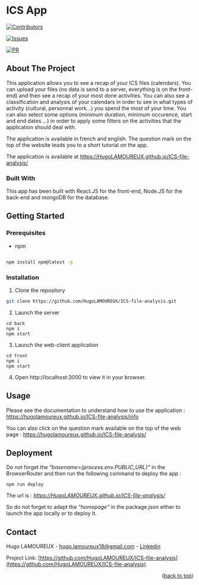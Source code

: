 ﻿# ICS App

[![Contributors][commits-shield]][commits-url]

[![Issues][issues-shield]][issues-url]

[![PR][pr-shield]][pr-url]



##  About The Project

This application allows you to see a recap of your ICS files (calendars). You can upload your files (no data is send to a server, everything is on the front-end) and then see a recap of your most done activities. You can also see a classification and analysis of your calendars in order to see in what types of activity (cultural, personnal work...) you spend the most of your time. You can also select some options (minimum duration, minimum occurence, start and end dates ...) in order to apply some filters on the activities that the application should deal with.

The application is available in french and english. The question mark on the top of the website leads you to a short tutorial on the app.

The application is available at https://HugoLAMOUREUX.github.io/ICS-file-analysis/

###  Built With

This app has been built with React.JS for the front-end, Node.JS for the back-end and mongoDB for the database.

##  Getting Started

###  Prerequisites

* npm

```sh

npm install npm@latest -g

```

###  Installation

1. Clone the repository
```sh
git clone https://github.com/HugoLAMOUREUX/ICS-file-analysis.git
```
2. Launch the server
```
cd back
npm i
npm start
```
3. Launch the web-client application
```
cd front
npm i
npm start
```
4. Open http://localhost:3000 to view it in your browser.

##  Usage

Please see the documentation to understand how to use the application : https://hugolamoureux.github.io/ICS-file-analysis/info

You can also click on the question mark available on the top of the web page : https://hugolamoureux.github.io/ICS-file-analysis/

## Deployment

Do not forget the *"basename={process.env.PUBLIC_URL}"* in the BrowserRouter and then run the following command to deploy the app :
```
npm run deploy
```

The url is : *https://HugoLAMOUREUX.github.io/ICS-file-analysis/*

So do not forget to adapt the *"homepage"* in the package.json either to launch the app locally or to deploy it.

##  Contact

Hugo LAMOUREUX - hugo.lamoureux18@gmail.com - [Linkedin](https://www.linkedin.com/in/hugo-lamoureux-4130211a4/)

Project Link: [https://github.com/HugoLAMOUREUX/ICS-file-analysis](https://github.com/HugoLAMOUREUX/ICS-file-analysis)

<p align="right">(<a href="#readme-top">back to top</a>)</p>

<!-- MARKDOWN LINKS & IMAGES -->

<!-- https://www.markdownguide.org/basic-syntax/#reference-style-links -->

[commits-shield]:
https://img.shields.io/github/last-commit/HugoLAMOUREUX/ICS-file-analysis?style=for-the-badge

[commits-url]: https://github.com/HugoLAMOUREUX/ICS-file-analysis/commits/main

[issues-shield]: https://img.shields.io/github/issues/HugoLAMOUREUX/ICS-file-analysis?style=for-the-badge

[issues-url]: https://github.com/HugoLAMOUREUX/ICS-file-analysis/issues

[pr-shield]: https://img.shields.io/github/issues-pr/HugoLAMOUREUX/ICS-file-analysis?style=for-the-badge

[pr-url]: https://github.com/HugoLAMOUREUX/ICS-file-analysis/pulls

[linkedin-shield]: https://img.shields.io/badge/-LinkedIn-black.svg?style=for-the-badge&logo=linkedin&colorB=555




